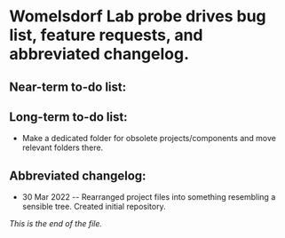 # Womelsdorf Lab probe drives bug list, feature requests, and abbreviated changelog.


## Near-term to-do list:


## Long-term to-do list:

* Make a dedicated folder for obsolete projects/components and move relevant
folders there.


## Abbreviated changelog:

* 30 Mar 2022 --
Rearranged project files into something resembling a sensible tree. Created
initial repository.


_This is the end of the file._
